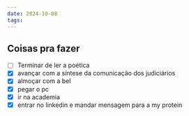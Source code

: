 ```yaml
---
date: 2024-10-08
tags:
---
```

## Coisas pra fazer

- [ ] Terminar de ler a poética
- [x] avançar com a síntese da comunicação dos judiciários
- [x] almoçar com a bel
- [x] pegar o pc
- [x] ir na academia
- [x] entrar no linkedin e mandar mensagem para a my protein
